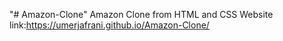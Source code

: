 "# Amazon-Clone" 
Amazon Clone from HTML and CSS 
Website link:https://umerjafrani.github.io/Amazon-Clone/
